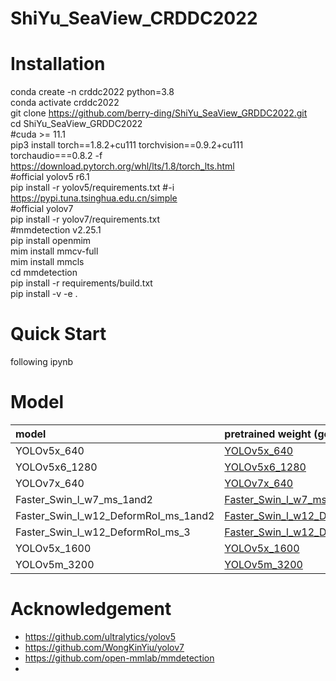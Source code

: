 # ShiYu_SeaView_CRDDC2022
# Installation
conda create -n crddc2022 python=3.8  
conda activate crddc2022  
git clone https://github.com/berry-ding/ShiYu_SeaView_GRDDC2022.git  
cd ShiYu_SeaView_GRDDC2022  
#cuda >= 11.1  
pip3 install torch==1.8.2+cu111 torchvision==0.9.2+cu111 torchaudio===0.8.2 -f https://download.pytorch.org/whl/lts/1.8/torch_lts.html  
#official yolov5 r6.1  
pip install -r yolov5/requirements.txt 
#-i https://pypi.tuna.tsinghua.edu.cn/simple  
#official yolov7  
pip install -r yolov7/requirements.txt  
#mmdetection v2.25.1  
pip install openmim    
mim install mmcv-full  
mim install mmcls  
cd mmdetection  
pip install -r requirements/build.txt  
pip install -v -e .  
# Quick Start
following ipynb  
# Model
| model | pretrained weight (google drive) | 
| :-----| :---- | 
| YOLOv5x_640 | [YOLOv5x_640] | 
| YOLOv5x6_1280 | [YOLOv5x6_1280] | 
| YOLOv7x_640 | [YOLOv7x_640] | 
| Faster_Swin_l_w7_ms_1and2 | [Faster_Swin_l_w7_ms_1and2] | 
| Faster_Swin_l_w12_DeformRoI_ms_1and2 | [Faster_Swin_l_w12_DeformRoI_ms_1and2] | 
| Faster_Swin_l_w12_DeformRoI_ms_3 |[Faster_Swin_l_w12_DeformRoI_ms_3] | 
| YOLOv5x_1600 | [YOLOv5x_1600] | 
| YOLOv5m_3200 | [YOLOv5m_3200] | 

# Acknowledgement
- https://github.com/ultralytics/yolov5
- https://github.com/WongKinYiu/yolov7
- https://github.com/open-mmlab/mmdetection
- 


[YOLOv5x_640]: https://drive.google.com/file/d/1nwUIbd_eYiOSLU1hSnwIsqF5HTFXvq02/view?usp=sharing
[YOLOv5x6_1280]: https://drive.google.com/file/d/1x97py7w7ruKAE5p6ZrSgDi_tmSZ73e6G/view?usp=sharing
[YOLOv7x_640]: https://drive.google.com/file/d/1DGfQivLLGR-uP3INUZv6P77VrOa_rtNt/view?usp=sharing
[Faster_Swin_l_w7_ms_1and2]: https://drive.google.com/file/d/11S-B7JEq_uALWKYJTsEmVt5v8IvW8VBF/view?usp=sharing
[Faster_Swin_l_w12_DeformRoI_ms_1and2]: https://drive.google.com/file/d/1DG5yor2pIKG2UKquQ0FZHkV2tBkPI7_k/view?usp=sharing
[Faster_Swin_l_w12_DeformRoI_ms_3]: https://drive.google.com/file/d/1B9FPVqvhPGbXgUdS2eRKIUP2M5zhnhES/view?usp=sharing
[YOLOv5x_1600]: https://drive.google.com/file/d/1yg_Sy2Z8rLKrl7LqcwovCeIzsOI3ygt7/view?usp=sharing
[YOLOv5m_3200]: https://drive.google.com/file/d/1BK8K0PwfkBDun36Js3iFUwd_z6HsgosG/view?usp=sharing
